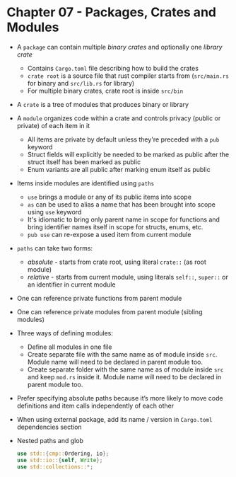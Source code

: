 # Chapter 07 - Packages, Crates and Modules

- A `package` can contain multiple *binary crates* and optionally one *library crate*
    * Contains `Cargo.toml` file describing how to build the crates
    * `crate root` is a source file that rust compiler starts from (`src/main.rs` for binary and `src/lib.rs` for library)
    * For multiple binary crates, crate root is inside `src/bin`

- A `crate` is a tree of modules that produces binary or library

- A `module` organizes code within a crate and controls privacy (public or private) of each item in it
    * All items are private by default unless they're preceded with a `pub` keyword
    * Struct fields will explicitly be needed to be marked as public after the struct itself has been marked as public
    * Enum variants are all public after marking enum itself as public

- Items inside modules are identified using `paths`
    * `use` brings a module or any of its public items into scope
    * `as` can be used to alias a name that has been brought into scope using `use` keyword
    * It's idiomatic to bring only parent name in scope for functions and bring identifier names itself in scope for structs, enums, etc.
    * `pub use` can re-expose a used item from current module

- `paths` can take two forms:
    * *absolute* - starts from crate root, using literal `crate::` (as root module)
    * *relative* - starts from current module, using literals `self::`, `super::` or an identifier in current module

- One can reference private functions from parent module

- One can reference private modules from parent module (sibling modules)

- Three ways of defining modules:
    * Define all modules in one file
    * Create separate file with the same name as of module inside `src`. Module name will need to be declared in parent module too.
    * Create separate folder with the same name as of module inside `src` and keep `mod.rs` inside it. Module name will need to be declared in parent module too.

- Prefer specifying absolute paths because it’s more likely to move code definitions and item calls independently of each other

- When using external package, add its name / version in `Cargo.toml` dependencies section

- Nested paths and glob
    ```rust
    use std::{cmp::Ordering, io};
    use std::io::{self, Write};
    use std::collections::*;
    ```